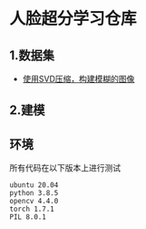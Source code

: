 # 人脸超分学习仓库

## 1.数据集
- [使用SVD压缩，构建模糊的图像](Datasets/README.md)

## 2.建模



## 环境
所有代码在以下版本上进行测试
```
ubuntu 20.04
python 3.8.5
opencv 4.4.0
torch 1.7.1
PIL 8.0.1
```

